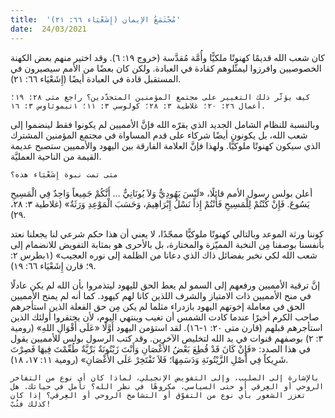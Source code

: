 ```yaml
---
title:  'مُجْتَمَعُ الإيمان (إِشَعْيَاء ٦٦: ٢١)'
date:  24/03/2021
---
```


كان شعب الله قديمًا كهنوتًا ملكيًّا وأُمَّة مُقدَّسة (خروج ١٩: ٦). وقد اختير منهم بعض الكهنة الخصوصيين وافرزوا ليمثّلوهم كقادة في العبادة. ولكن كان بعضًا من الأمم سيصيرون في المستقبل قادة في العبادة أيضًا (إِشَعْيَاء ٦٦: ٢١).

`كيف يؤثّر ذلك التغيير على مجتمع المؤمنين المتجدّدين؟ راجع متى ٢٨: ١٩؛ أعمال ٢٦: ٢٠؛ غلاطية ٣: ٢٨؛ كولوسي ٣: ١١؛ ١تيموثاوس ٣: ١٦.`

وبالنسبة للنظام الشامل الجديد الذي يقرّه الله فإنَّ الأمميين لم يكونوا فقط لينضموا إلى شعب الله، بل يكونون أيضًا شركاء على قدم المساواة في مجتمع المؤمنين المشترك الذي سيكون كهنوتًا ملوكيًّا. ولهذا فإنَّ العلامة الفارقة بين اليهود والأمميين ستصبح عديمة القيمة من الناحية العمليَّة.

`متى تمت نبوة إِشَعْيَاء هذه؟`

أعلن بولس رسول الأمم قائلًا، «لَيْسَ يَهُودِيٌّ وَلاَ يُونَانِيٌّ ... أَنَّكُمْ جَمِيعاً وَاحِدٌ فِي الْمَسِيحِ يَسُوعَ. فَإِنْ كُنْتُمْ لِلْمَسِيحِ فَأَنْتُمْ إِذاً نَسْلُ إِبْرَاهِيمَ، وَحَسَبَ الْمَوْعِدِ وَرَثَةٌ» (غلاطية ٣: ٢٨، ٢٩).

كوننا ورثة الموعد وبالتالي كهنوتًا ملوكيًّا ممجّدًا، لا يعني أن هذا حكم شرعي لنا يجعلنا نعتد بأنفسنا بوصفنا مِن النخبة المميّزة والمختارة، بل بالأحرى هو بمثابة التفويض للانضمام إلى شعب الله لكي نخبر بفضائل ذاك الذي دعانا من الظلمة إلى نوره العجيب» (١بطرس ٢: ٩؛ قارن إِشَعْيَاء ٦٦: ١٩).

إنَّ ترقية الأمميين ورفعهم إلى السمو لم يعط الحق لليهود ليتذمروا بأن الله لم يكن عادلًا في منح الأمميين ذات الامتياز والشرف اللذين كانا لهم كيهود. كما أنه لم يمنح الأمميين الحق في معاملة إخوتهم اليهود بازدراء مثلما لم يكن مِن حق الفعلة الذين استأجرهم صاحب الكرم أخيرًا عندما كادت الشمس أن تغيب وينتهي اليوم، لأن يحتقروا أولئك الذين استأجرهم قبلهم (قارن متى ٢٠: ١-١٦). لقد استؤمن اليهود أَوَّلًا «عَلَى أَقْوَالِ اللهِ» (رومية ٣: ٢) بوصفهم قنوات في يد الله لتخليص الآخرين. وقد كتب الرسول بولس للأمميين يقول في هذا الصدد: «فَإِنْ كَانَ قَدْ قُطِعَ بَعْضُ الأَغْصَانِ وَأَنْتَ زَيْتُونَةٌ بَرِّيَّةٌ طُعِّمْتَ فِيهَا فَصِرْتَ شَرِيكاً فِي أَصْلِ الزَّيْتُونَةِ وَدَسَمِهَا؛ فَلاَ تَفْتَخِرْ عَلَى الأَغْصَانِ» (رومية ١١: ١٧، ١٨).

`بالإشارة إلى الصليب، وإلى التفويض الإنجيلي، لماذا كان أي نوع من التفاخر الروحي أو العِرقي أو حتى السياسي، مكروهًا في نظر الله؟ تأمل في حياتك. هل تعزز الشعور بأي نوع من التفوّق أو التشامخ الروحي أو العِرقي؟ إذا كان كذلك فتُبْ!`